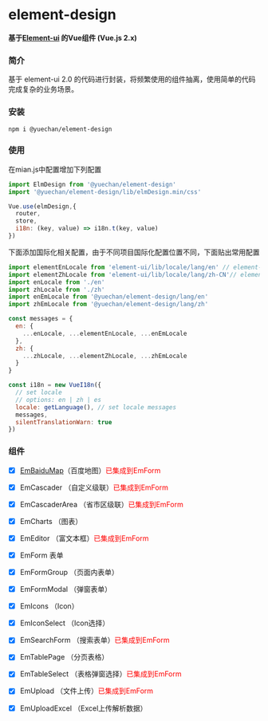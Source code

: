 # element-design
**基于[Element-ui](https://github.com/ElemeFE/element) 的Vue组件 (Vue.js 2.x)**
### 简介
基于 element-ui 2.0 的代码进行封装，将频繁使用的组件抽离，使用简单的代码完成复杂的业务场景。
### 安装
````
npm i @yuechan/element-design
````
### 使用
在mian.js中配置增加下列配置
````javascript
import ElmDesign from '@yuechan/element-design'
import '@yuechan/element-design/lib/elmDesign.min/css'

Vue.use(elmDesign,{
  router,
  store,
  i18n: (key, value) => i18n.t(key, value)
})
````
下面添加国际化相关配置，由于不同项目国际化配置位置不同，下面贴出常用配置
````javascript
import elementEnLocale from 'element-ui/lib/locale/lang/en' // element-ui lang
import elementZhLocale from 'element-ui/lib/locale/lang/zh-CN'// element-ui lang
import enLocale from './en'
import zhLocale from './zh'
import enEmLocale from '@yuechan/element-design/lang/en'
import zhEmLocale from '@yuechan/element-design/lang/zh'

const messages = {
  en: {
    ...enLocale, ...elementEnLocale, ...enEmLocale
  },
  zh: {
    ...zhLocale, ...elementZhLocale, ...zhEmLocale
  }
}

const i18n = new VueI18n({
  // set locale
  // options: en | zh | es
  locale: getLanguage(), // set locale messages
  messages,
  silentTranslationWarn: true
})
````
### 组件
- [x] [EmBaiduMap](./src/components/EmBaiduMap/README.md)（百度地图）<font color='#FF0000'>已集成到EmForm</font>
- [x] EmCascader （自定义级联）<font color='#FF0000'>已集成到EmForm</font>
- [x] EmCascaderArea （省市区级联）<font color='#FF0000'>已集成到EmForm</font>
- [x] EmCharts （图表）
- [x] EmEditor （富文本框）<font color='#FF0000'>已集成到EmForm</font>
- [x] EmForm 表单
- [x] EmFormGroup （页面内表单）
- [x] EmFormModal （弹窗表单）
- [x] EmIcons （Icon）
- [x] EmIconSelect （Icon选择）
- [x] EmSearchForm （搜索表单）<font color='#FF0000'>已集成到EmForm</font>
- [x] EmTablePage （分页表格）
- [x] EmTableSelect （表格弹窗选择）<font color='#FF0000'>已集成到EmForm</font>
- [x] EmUpload （文件上传）<font color='#FF0000'>已集成到EmForm</font>
- [x] EmUploadExcel （Excel上传解析数据）

